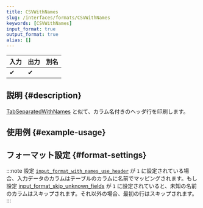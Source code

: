 ```yaml
---
title: CSVWithNames
slug: /interfaces/formats/CSVWithNames
keywords: [CSVWithNames]
input_format: true
output_format: true
alias: []
---
```


| 入力 | 出力 | 別名 |
|------|------|------|
| ✔    | ✔    |      |

## 説明 {#description}

[TabSeparatedWithNames](/interfaces/formats/TabSeparatedWithNames) と似て、カラム名付きのヘッダ行を印刷します。

## 使用例 {#example-usage}

## フォーマット設定 {#format-settings}

:::note
設定 [`input_format_with_names_use_header`](../../../operations/settings/settings-formats.md/#input_format_with_names_use_header) が `1` に設定されている場合、入力データのカラムはテーブルのカラムに名前でマッピングされます。もし設定 [input_format_skip_unknown_fields](../../../operations/settings/settings-formats.md/#input_format_skip_unknown_fields) が `1` に設定されていると、未知の名前のカラムはスキップされます。それ以外の場合、最初の行はスキップされます。
:::
